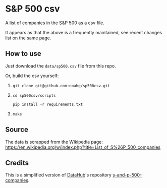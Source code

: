 # S&P 500 csv
A list of companies in the S&P 500 as a csv file. 

It appears as that the above is a frequently maintained, see recent changes list on the same page.

## How to use
Just download the `data/sp500.csv` file from this repo.

Or, build the csv yourself:

1. `git clone git@github.com:noahg/sp500csv.git`

2.  `cd sp500csv/scripts`

    `pip install -r requirements.txt`

3. `make`

## Source
The data is scrapped from the Wikipedia page: https://en.wikipedia.org/w/index.php?title=List_of_S%26P_500_companies

## Credits
This is a simplified version of [DataHub](https://datahub.io/)'s repository [s-and-p-500-companies](https://github.com/datasets/s-and-p-500-companies). 